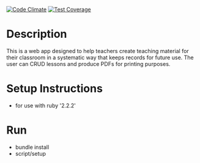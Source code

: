 [![Code Climate](https://codeclimate.com/github/CheeseFry/TeachingTool/badges/gpa.svg)](https://codeclimate.com/github/CheeseFry/TeachingTool)
[![Test Coverage](https://codeclimate.com/github/CheeseFry/TeachingTool/badges/coverage.svg)](https://codeclimate.com/github/CheeseFry/TeachingTool/coverage)
# Description
This is a web app designed to help teachers create teaching material for their classroom in a systematic way that keeps records for future use. The user can CRUD lessons and produce PDFs for printing purposes.


# Setup Instructions
* for use with ruby '2.2.2'

# Run
* bundle install
* script/setup
